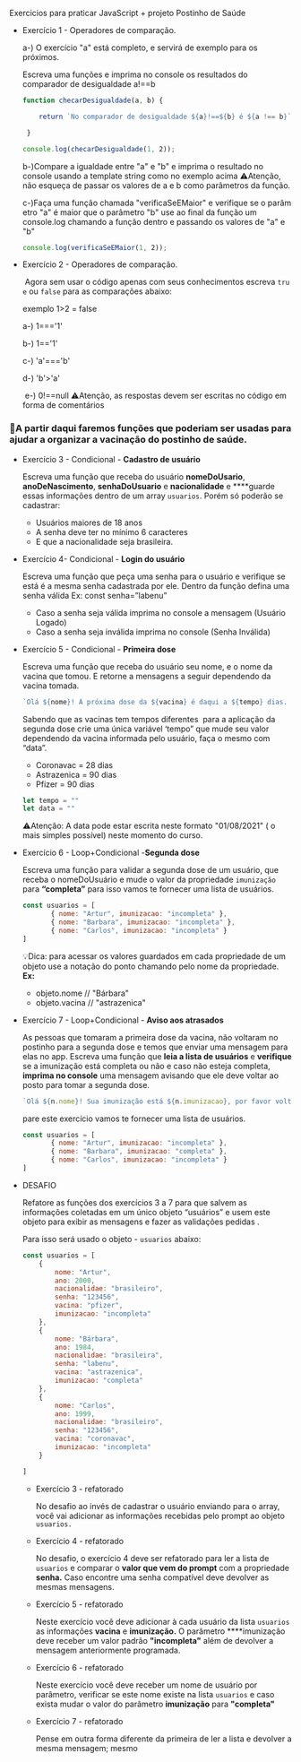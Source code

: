 Exercicios para praticar JavaScript + projeto Postinho de Saúde

- Exercício 1 - Operadores de comparação.
    
    a-) O exercício "a" está completo, e servirá de exemplo para os próximos. 
    
    Escreva uma funções e imprima no console os resultados do comparador de desigualdade a!==b 
    
    ```jsx
    function checarDesigualdade(a, b) {
    
        return `No comparador de desigualdade ${a}!==${b} é ${a !== b}`
    
     }
    
    console.log(checarDesigualdade(1, 2));
    ```
    
    b-)Compare a igualdade entre  "a" e "b" e imprima o resultado no console usando a template string como no exemplo acima
    ⚠️Atenção, não esqueça de passar os valores de a e b como parâmetros da função. 
    
    c-)Faça uma função chamada "verificaSeEMaior" e verifique se o parâmetro "a" é maior que o parâmetro "b" use ao final da função um console.log chamando a função dentro e passando os valores de "a" e "b"
    
    ```jsx
    console.log(verificaSeEMaior(1, 2));
    ```
    
- Exercício 2 - Operadores de comparação.
    
     Agora sem usar o código apenas com seus conhecimentos escreva `true` ou `false` para as comparações abaixo:
    
    exemplo 1>2 = false
    
    a-) 1==='1'
    
    b-) 1=='1'
    
    c-) 'a'==='b'
    
    d-) 'b'>'a'
    
     e-) 0!==null
    ⚠️Atenção, as respostas devem ser escritas no código em forma de comentários
    

### 💉A partir daqui faremos funções que poderiam ser usadas para ajudar a organizar a vacinação do postinho de saúde.

- Exercício 3 - Condicional - **Cadastro de usuário**
    
    Escreva uma função que receba do usuário **nomeDoUsario**, **anoDeNascimento**, **senhaDoUsuario** e **nacionalidade** e ****guarde essas informações dentro de um array `usuarios`. Porém só poderão se cadastrar:
    
    - Usuários maiores de 18 anos
    - A senha deve ter no mínimo 6 caracteres
    - E que a nacionalidade seja brasileira.
- Exercício 4- Condicional - **Login do usuário**
    
    Escreva uma função que peça uma senha para o usuário e verifique se está é a mesma senha cadastrada por ele.  Dentro da função defina uma senha válida  Ex: const senha=”labenu”
    
    - Caso a senha seja válida imprima no console a mensagem (Usuário Logado)
    - Caso a senha seja inválida imprima no console (Senha Inválida)
- Exercício 5 - Condicional - **Primeira dose**
    
    Escreva uma função que receba do usuário seu nome, e o nome da vacina que tomou. E retorne a mensagens a seguir dependendo da vacina tomada.   
    
    ```jsx
    `Olá ${nome}! A próxima dose da ${vacina} é daqui a ${tempo} dias. Compareça no posto na data ${data}.`
    ```
    
    Sabendo que as vacinas tem tempos diferentes  para a aplicação da segunda dose crie uma única variável ‘tempo” que mude seu valor dependendo da vacina informada pelo usuário, faça o mesmo com “data”.
    
    - Coronavac = 28 dias
    - Astrazenica = 90 dias
    - Pfizer = 90 dias
    
    ```jsx
    let tempo = ""
    let data = ""
    ```
    
    ⚠️Atenção: A data pode estar escrita neste formato "01/08/2021" ( o mais simples possível) neste momento do curso. 
    
- Exercício 6 - Loop+Condicional -**Segunda dose**
    
    Escreva uma função para validar a segunda dose de um usuário, que receba o nomeDoUsuário e mude o valor da propriedade `imunização` para **“completa”** para isso vamos te fornecer uma lista de usuários.
    
    ```jsx
    const usuarios = [
           { nome: "Artur", imunizacao: "incompleta" },
           { nome: "Barbara", imunizacao: "incompleta" },
           { nome: "Carlos", imunizacao: "incompleta" }
    ]
    ```
    
    💡Dica:  para acessar os valores guardados em cada propriedade de um objeto use a notação do ponto chamando pelo nome da propriedade.
     **Ex:**  
    
    - objeto.nome // "Bárbara"
    - objeto.vacina // "astrazenica"
    
     
    
- Exercício 7 -  Loop+Condicional - **Aviso aos atrasados**
    
    As pessoas que tomaram a primeira dose da vacina, não voltaram no postinho para a segunda dose e temos que enviar uma mensagem para elas no app.
    Escreva uma função que **leia a lista de usuários** e **verifique** se a imunização está completa ou não e caso não esteja completa,  **imprima no console** uma mensagem avisando que ele deve voltar ao posto para tomar a segunda dose.
    
    ```jsx
    `Olá ${n.nome}! Sua imunização está ${n.imunizacao}, por favor volte ao postinho para tomar a segunda dose.`
    ```
    
    pare este exercício vamos te fornecer uma  lista de usuários. 
    
    ```jsx
    const usuarios = [
           { nome: "Artur", imunizacao: "incompleta" },
           { nome: "Barbara", imunizacao: "completa" },
           { nome: "Carlos", imunizacao: "incompleta" }
    ]
    ```
    
- DESAFIO
    
    Refatore as funções dos exercícios 3 a 7 para que salvem as informações coletadas em um único objeto “usuários” e usem este objeto para exibir as mensagens e fazer as validações pedidas .
    
    Para isso será usado o objeto - `usuarios` abaixo:
    
    ```jsx
    const usuarios = [
        {
            nome: "Artur",
            ano: 2000,
            nacionalidae: "brasileiro",
            senha: "123456",
            vacina: "pfizer",
            imunizacao: "incompleta"
        },
        {
            nome: "Bárbara",
            ano: 1984,
            nacionalidae: "brasileira",
            senha: "labenu",
            vacina: "astrazenica",
            imunizacao: "completa"
        },
        {
            nome: "Carlos",
            ano: 1999,
            nacionalidae: "brasileiro",
            senha: "123456",
            vacina: "coronavac",
            imunizacao: "incompleta"
        }
    
    ]
    ```
    
    - Exercício 3 - refatorado
        
        No desafio ao invés de cadastrar o usuário enviando para o array, você vai adicionar as informações recebidas pelo prompt ao objeto `usuarios.`
        
         
        
    - Exercício 4 - refatorado
        
        No desafio, o exercício 4 deve ser refatorado para ler a lista de `usuarios` e comparar o **valor que vem do prompt** com a propriedade **senha.** 
        Caso encontre uma senha compatível deve devolver as mesmas mensagens.
        
    - Exercício 5 - refatorado
        
        Neste exercício você deve adicionar à cada usuário da lista `usuarios` as informações **vacina** e **imunização.** 
         O parâmetro ****imunização deve receber um valor padrão **"incompleta"** além de devolver a mensagem anteriormente programada. 
        
    - Exercício 6 - refatorado
        
        Neste exercício você deve receber um nome de usuário por parâmetro, verificar se este nome existe na lista `usuarios` e  caso exista mudar o valor do parâmetro **imunização** para **"completa"**
        
    - Exercício 7 - refatorado
        
        Pense em outra forma diferente da primeira de ler a lista e devolver a mesma mensagem; mesmo